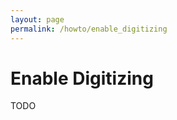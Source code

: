 ```yaml
---
layout: page
permalink: /howto/enable_digitizing
---
```

<!--- IMPORTANT: This permlink is referenced from InputApp -->

# Enable Digitizing

TODO